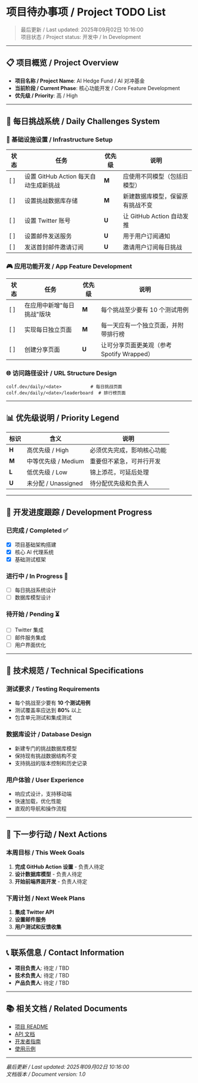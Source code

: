 # 项目待办事项 / Project TODO List

> 最后更新 / Last updated: 2025年09月02日 10:16:00  
> 项目状态 / Project status: 开发中 / In Development

---

## 📋 项目概览 / Project Overview

- **项目名称 / Project Name**: AI Hedge Fund / AI 对冲基金
- **当前阶段 / Current Phase**: 核心功能开发 / Core Feature Development
- **优先级 / Priority**: 高 / High

---

## 🎯 每日挑战系统 / Daily Challenges System

### 🔧 基础设施设置 / Infrastructure Setup

| 状态 | 任务 | 优先级 | 说明 |
|------|------|--------|------|
| [ ] | 设置 GitHub Action 每天自动生成新挑战 | **M** | 应使用不同模型（包括旧模型） |
| [ ] | 设置挑战数据库存储 | **M** | 新建数据库模型，保留原有挑战不变 |
| [ ] | 设置 Twitter 账号 | **U** | 让 GitHub Action 自动发推 |
| [ ] | 设置邮件发送服务 | **U** | 用于用户订阅通知 |
| [ ] | 发送首封邮件邀请订阅 | **U** | 邀请用户订阅每日挑战 |

### 🎮 应用功能开发 / App Feature Development

| 状态 | 任务 | 优先级 | 说明 |
|------|------|--------|------|
| [ ] | 在应用中新增"每日挑战"版块 | **M** | 每个挑战至少要有 10 个测试用例 |
| [ ] | 实现每日独立页面 | **M** | 每一天应有一个独立页面，并附带排行榜 |
| [ ] | 创建分享页面 | **U** | 让可分享页面更美观（参考 Spotify Wrapped） |

### 🌐 访问路径设计 / URL Structure Design

```
colf.dev/daily/<date>           # 每日挑战页面
colf.dev/daily/<date>/leaderboard  # 排行榜页面
```

---

## 📊 优先级说明 / Priority Legend

| 标识 | 含义 | 说明 |
|------|------|------|
| **H** | 高优先级 / High | 必须优先完成，影响核心功能 |
| **M** | 中等优先级 / Medium | 重要但不紧急，可并行开发 |
| **L** | 低优先级 / Low | 锦上添花，可延后处理 |
| **U** | 未分配 / Unassigned | 待分配优先级和负责人 |

---

## 🚀 开发进度跟踪 / Development Progress

### 已完成 / Completed ✅
- [x] 项目基础架构搭建
- [x] 核心 AI 代理系统
- [x] 基础测试框架

### 进行中 / In Progress 🔄
- [ ] 每日挑战系统设计
- [ ] 数据库模型设计

### 待开始 / Pending ⏳
- [ ] Twitter 集成
- [ ] 邮件服务集成
- [ ] 用户界面优化

---

## 📝 技术规范 / Technical Specifications

### 测试要求 / Testing Requirements
- 每个挑战至少要有 **10 个测试用例**
- 测试覆盖率应达到 **80%** 以上
- 包含单元测试和集成测试

### 数据库设计 / Database Design
- 新建专门的挑战数据库模型
- 保持现有挑战数据结构不变
- 支持挑战的版本控制和历史记录

### 用户体验 / User Experience
- 响应式设计，支持移动端
- 快速加载，优化性能
- 直观的导航和操作流程

---

## 🔄 下一步行动 / Next Actions

### 本周目标 / This Week Goals
1. **完成 GitHub Action 设置** - 负责人待定
2. **设计数据库模型** - 负责人待定
3. **开始前端界面开发** - 负责人待定

### 下周计划 / Next Week Plans
1. **集成 Twitter API**
2. **设置邮件服务**
3. **用户测试和反馈收集**

---

## 📞 联系信息 / Contact Information

- **项目负责人**: 待定 / TBD
- **技术负责人**: 待定 / TBD
- **产品负责人**: 待定 / TBD

---

## 📚 相关文档 / Related Documents

- [项目 README](./README.md)
- [API 文档](./API_DOCUMENTATION.md)
- [开发者指南](./DEVELOPER_GUIDE.md)
- [使用示例](./USAGE_EXAMPLES.md)

---

*最后更新 / Last updated: 2025年09月02日 10:16:00*  
*文档版本 / Document version: 1.0*